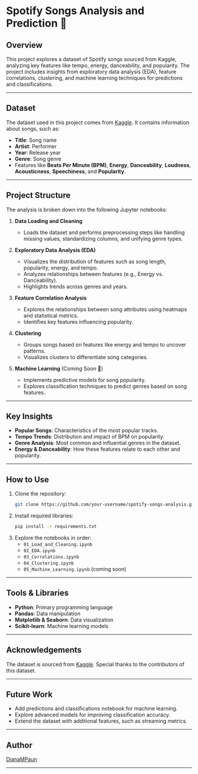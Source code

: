 
# Spotify Songs Analysis and Prediction 🎵

## Overview  
This project explores a dataset of Spotify songs sourced from Kaggle, analyzing key features like tempo, energy, danceability, and popularity. The project includes insights from exploratory data analysis (EDA), feature correlations, clustering, and machine learning techniques for predictions and classifications.

---

## Dataset  
The dataset used in this project comes from [Kaggle](https://www.kaggle.com/code/eishkaran/spotify-music-recommendation-system). It contains information about songs, such as:
- **Title**: Song name  
- **Artist**: Performer  
- **Year**: Release year  
- **Genre**: Song genre  
- Features like **Beats Per Minute (BPM)**, **Energy**, **Danceability**, **Loudness**, **Acousticness**, **Speechiness**, and **Popularity**.  

---

## Project Structure  
The analysis is broken down into the following Jupyter notebooks:

1. **Data Loading and Cleaning**  
   - Loads the dataset and performs preprocessing steps like handling missing values, standardizing columns, and unifying genre types.

2. **Exploratory Data Analysis (EDA)**  
   - Visualizes the distribution of features such as song length, popularity, energy, and tempo.  
   - Analyzes relationships between features (e.g., Energy vs. Danceability).  
   - Highlights trends across genres and years.

3. **Feature Correlation Analysis**  
   - Explores the relationships between song attributes using heatmaps and statistical metrics.  
   - Identifies key features influencing popularity.

4. **Clustering**  
   - Groups songs based on features like energy and tempo to uncover patterns.  
   - Visualizes clusters to differentiate song categories.

5. **Machine Learning** (Coming Soon 🚧)  
   - Implements predictive models for song popularity.  
   - Explores classification techniques to predict genres based on song features.

---

## Key Insights  
- **Popular Songs**: Characteristics of the most popular tracks.  
- **Tempo Trends**: Distribution and impact of BPM on popularity.  
- **Genre Analysis**: Most common and influential genres in the dataset.  
- **Energy & Danceability**: How these features relate to each other and popularity.  

---

## How to Use  
1. Clone the repository:  
   ```bash
   git clone https://github.com/your-username/spotify-songs-analysis.git
   ```
2. Install required libraries:  
   ```bash
   pip install -r requirements.txt
   ```
3. Explore the notebooks in order:
   - `01_Load_and_Cleaning.ipynb`  
   - `02_EDA.ipynb`  
   - `03_Correlations.ipynb`  
   - `04_Clustering.ipynb`  
   - `05_Machine_Learning.ipynb` (coming soon)

---

## Tools & Libraries  
- **Python**: Primary programming language  
- **Pandas**: Data manipulation  
- **Matplotlib & Seaborn**: Data visualization  
- **Scikit-learn**: Machine learning models  

---

## Acknowledgements  
The dataset is sourced from [Kaggle](https://www.kaggle.com/code/eishkaran/spotify-music-recommendation-system). Special thanks to the contributors of this dataset.

---

## Future Work  
- Add predictions and classifications notebook for machine learning.  
- Explore advanced models for improving classification accuracy.  
- Extend the dataset with additional features, such as streaming metrics.

---

## Author  
[DianaMPaun](https://github.com/DianaMPaun)

--- 

